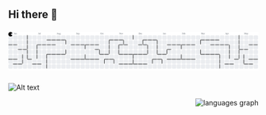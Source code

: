 ## Hi there 👋

<!--
**Rexximo/rexximo** is a ✨ _special_ ✨ repository because its `README.md` (this file) appears on your GitHub profile.

Here are some ideas to get you started:

- 🔭 I’m currently working on ...
- 🌱 I’m currently learning ...
- 👯 I’m looking to collaborate on ...
- 🤔 I’m looking for help with ...
- 💬 Ask me about ...
- 📫 How to reach me: ...
- 😄 Pronouns: ...
- ⚡ Fun fact: ...
-->

###

<picture>
  <source media="(prefers-color-scheme: dark)" srcset="https://raw.githubusercontent.com/Rexximo/Rexximo/output/pacman-contribution-graph-dark.svg">
  <source media="(prefers-color-scheme: light)" srcset="https://raw.githubusercontent.com/Rexximo/Rexximo/output/pacman-contribution-graph.svg">
  <img alt="pacman contribution graph" src="https://raw.githubusercontent.com/Rexximo/Rexximo/output/pacman-contribution-graph.svg">
</picture>

###

<div class="row">

![Alt text](https://spotify-recently-played-readme.vercel.app/api?user=31b5knmnwzvctkanpo5sbcf5qsdm&width=300)

<div align="right">
  <img src="https://github-readme-stats.vercel.app/api/top-langs?username=Rexximo&locale=en&hide_title=false&layout=compact&card_width=320&langs_count=5&theme=dark&hide_border=false&order=2" height="150" alt="languages graph"  />
</div>
</div>

###
